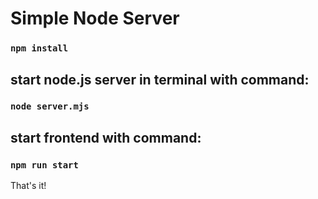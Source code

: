 # Simple Node Server 


### `npm install`

## start node.js server in terminal with command: 
### `node server.mjs`

## start frontend with command:
### `npm run start`

That's it!
